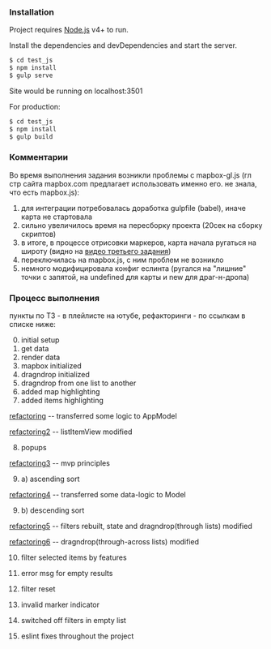 ### Installation

Project requires [Node.js](https://nodejs.org/) v4+ to run.

Install the dependencies and devDependencies and start the server.

```sh
$ cd test_js
$ npm install
$ gulp serve
```
Site would be running on localhost:3501

For production:

```sh
$ cd test_js
$ npm install
$ gulp build
```

### Комментарии

Во время выполнения задания возникли проблемы с mapbox-gl.js (гл стр сайта mapbox.com предлагает использовать именно его. не знала, что есть mapbox.js):
1. для интеграции потребовалась доработка gulpfile (babel), иначе карта не стартовала
2. сильно увеличилось время на пересборку проекта (20сек на сборку скриптов)
3. в итоге, в процессе отрисовки маркеров, карта начала ругаться на широту (видно на [видео третьего задания](йассылконаютуб))
4. переключилась на mapbox.js, с ним проблем не возникло
5. немного модифицировала конфиг еслинта (ругался на "лишние" точки с запятой, на undefined для карты и new для драг-н-дропа)

### Процесс выполнения
пункты по ТЗ - в плейлисте на ютубе, рефакторинги - по ссылкам в списке ниже:

0. initial setup
1. get data
2. render data
3. mapbox initialized
4. dragndrop initialized
5. dragndrop from one list to another
6. added map highlighting
7. added items highlighting

[refactoring](https://drive.google.com/open?id=0ByNFtwyal457c3dqOGR1MFo0RHM) -- transferred some logic to AppModel

[refactoring2](https://drive.google.com/open?id=0ByNFtwyal457OEhwSXRsdWRZaDQ) -- listItemView modified

8. popups

[refactoring3](https://drive.google.com/open?id=0ByNFtwyal457VWNVVkJIa3JMdU0) -- mvp principles

9. a) ascending sort

[refactoring4](https://drive.google.com/open?id=0ByNFtwyal457YXFVX0pSbDFOUTA) -- transferred some data-logic to Model

9. b) descending sort

[refactoring5](https://drive.google.com/open?id=0ByNFtwyal457QTFOM2lQU2xpeFU) -- filters rebuilt, state and dragndrop(through lists) modified

[refactoring6](https://youtu.be/yPMVmYXQ_qE) -- dragndrop(through-across lists) modified

10. filter selected items by features
11. error msg for empty results
12. filter reset
13. invalid marker indicator
14. switched off filters in empty list

15. eslint fixes throughout the project
